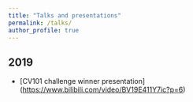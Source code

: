 ```yaml
---
title: "Talks and presentations"
permalink: /talks/
author_profile: true
---
```


## 2019
* [CV101 challenge winner presentation] (https://www.bilibili.com/video/BV19E411Y7ic?p=6)

